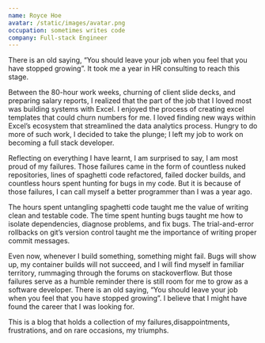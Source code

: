 ```yaml
---
name: Royce Hoe
avatar: /static/images/avatar.png
occupation: sometimes writes code
company: Full-stack Engineer
---
```


There is an old saying, “You should leave your job when you feel that you have stopped growing”. It took me a year in HR consulting to reach this stage.

Between the 80-hour work weeks, churning of client slide decks, and preparing salary reports, I realized that the part of the job that I loved most was building systems with Excel. I enjoyed the process of creating excel templates that could churn numbers for me. I loved finding new ways within Excel’s ecosystem that streamlined the data analytics process. Hungry to do more of such work, I decided to take the plunge; I left my job to work on becoming a full stack developer.

Reflecting on everything I have learnt, I am surprised to say, I am most proud of my failures. Those failures came in the form of countless nuked repositories, lines of spaghetti code refactored, failed docker builds, and countless hours spent hunting for bugs in my code. But it is because of those failures, I can call myself a better programmer than I was a year ago.

The hours spent untangling spaghetti code taught me the value of writing clean and testable code. The time spent hunting bugs taught me how to isolate dependencies, diagnose problems, and fix bugs. The trial-and-error rollbacks on git’s version control taught me the importance of writing proper commit messages.

Even now, whenever I build something, something might fail. Bugs will show up, my container builds will not succeed, and I will find myself in familiar territory, rummaging through the forums on stackoverflow. But those failures serve as a humble reminder there is still room for me to grow as a software developer. There is an old saying, “You should leave your job when you feel that you have stopped growing”. I believe that I might have found the career that I was looking for.

This is a blog that holds a collection of my failures,disappointments, frustrations, and on rare occasions, my triumphs.
